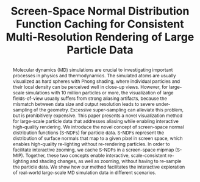 ---
# this file is written in YAML http://docs.ansible.com/ansible/latest/YAMLSyntax.html
# all lines with a leading sharp are comments and will not be compiled
# longer blocks of text should start with a a leading > to escape all special characters

# URL handle for generated webpage
slug:       sndfs

#specifies layout to be used for page generation (do not modify)
layout:     publication

#publication title
title:      >
   Screen-Space Normal Distribution Function Caching for Consistent Multi-Resolution Rendering of Large Particle Data

#include in selected publications on front page (optional, delete line if not applicable)
display: selected

#list all publication authors in correct order
authors:
 - Mohamed Ibrahim
 - Patrick Wickenhäuser
 - Peter Rautek
 - Guido Reina
 - Markus Hadwiger 
 
#insert publication venue (displayed on publication page)
venue:      >
   IEEE Transactions on Visualization and Computer Graphics, Vol.24, No.1 (Proceedings IEEE Scientific Visualization 2017)
   
#insert short venue (displayed in box in publication list)
shortvenue: >
   IEEE Scientific Visualization 2017

#specify publication year
year:       2018

#insert abstract of publication
abstract:   >
   Molecular dynamics (MD) simulations are crucial to investigating important processes in physics and thermodynamics. The simulated atoms are usually visualized as hard spheres with Phong shading, where individual particles and their local density can be perceived well in close-up views. However, for large-scale simulations with 10 million particles or more, the visualization of large fields-of-view usually suffers from strong aliasing artifacts, because the mismatch between data size and output resolution leads to severe under-sampling of the geometry. Excessive super-sampling can alleviate this problem, but is prohibitively expensive. This paper presents a novel visualization method for large-scale particle data that addresses aliasing while enabling interactive high-quality rendering. We introduce the novel concept of screen-space normal distribution functions (S-NDFs) for particle data. S-NDFs represent the distribution of surface normals that map to a given pixel in screen space, which enables high-quality re-lighting without re-rendering particles. In order to facilitate interactive zooming, we cache S-NDFs in a screen-space mipmap (S-MIP). Together, these two concepts enable interactive, scale-consistent re-lighting and shading changes, as well as zooming, without having to re-sample the particle data. We show how our method facilitates the interactive exploration of real-world large-scale MD simulation data in different scenarios.
 
#link to hi-res teaser image of publication (please make sure the image is wide, e.g. aspect ratio between 4:2 and 4:1) 
teaser:     './publications/2017_ibrahim_SNDF.jpg'

#link to smaller thumbnail image of publication (please make sure the aspect ratio is 3:2, suggested size is 150x100px)
thumbnail:  './publications/2017_ibrahim_thumbnail.png'

#link to publication video (optional): you can either upload the video to our website (insert local link) or host it on youtube or vimeo (in this case insert the youtube/vimeo link)
video:      './publications/2017_ibrahim_SNDF.mp4'

#link to publication pdf (optional)
pdf:        './publications/2017_ibrahim_SNDF.pdf'


#insert citation. please format citation by inserting <br> at line breaks, &emsp; will insert a tab character to prettify the citation
citation:   >
  @article{Ibrahim2017SNDFs,<br>
   &emsp;title = {Screen-Space Normal Distribution Function Caching for Consistent Multi-Resolution Rendering of Large Particle Data},<br>
   &emsp;author = {Ibrahim, Mohamed and Wickenh\"{a}user, Patrick and Rautek, Peter and Reina, Guido and Hadwiger, Markus},<br>
   &emsp;journal = {IEEE Transactions on Visualization and Computer Graphics (Proceedings IEEE SciVis 2017)},<br>
   &emsp;year = {2017}<br>
  }
  
#insert links to additional material for the publication (optional)
#links need a title, a URL and a type (this defines the link icon) which can be one of the following values: code, archive, files, slides or text (this is the default icon)
#links: 
# - title: ExampleCode
#   type:  code
#   url:   './publications/supplementary1.zip' 
# - title: ExampleSlides
#   type:  slides
#   url:   './publications/presentation.pptx' 
   
#don't forget the leading and trailing --- in a YAML file
---